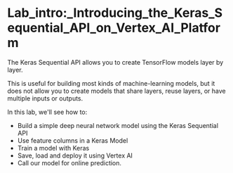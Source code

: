 # Lab_intro:_Introducing_the_Keras_Sequential_API_on_Vertex_AI_Platform

The Keras Sequential API allows you to create TensorFlow models layer by layer.

This is useful for building most kinds of machine-learning models, but it does not allow you to create models that share layers, reuse layers, or have multiple inputs or outputs.

In this lab, we'll see how to:
- Build a simple deep neural network model using the Keras Sequential API
- Use feature columns in a Keras Model
- Train a model with Keras
- Save, load and deploy it using Vertex AI 
- Call our model for online prediction.